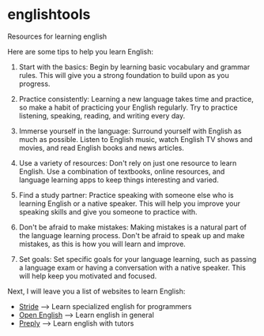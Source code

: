 # englishtools
Resources for learning english

Here are some tips to help you learn English:

1) Start with the basics: Begin by learning basic vocabulary and grammar rules. This will give you a strong foundation to build upon as you progress.

2) Practice consistently: Learning a new language takes time and practice, so make a habit of practicing your English regularly. Try to practice listening, speaking, reading, and writing every day.

3) Immerse yourself in the language: Surround yourself with English as much as possible. Listen to English music, watch English TV shows and movies, and read English books and news articles.

4) Use a variety of resources: Don't rely on just one resource to learn English. Use a combination of textbooks, online resources, and language learning apps to keep things interesting and varied.

5) Find a study partner: Practice speaking with someone else who is learning English or a native speaker. This will help you improve your speaking skills and give you someone to practice with.

6) Don't be afraid to make mistakes: Making mistakes is a natural part of the language learning process. Don't be afraid to speak up and make mistakes, as this is how you will learn and improve.

7) Set goals: Set specific goals for your language learning, such as passing a language exam or having a conversation with a native speaker. This will help keep you motivated and focused.

Next, I will leave you a list of websites to learn English:

- <a href="http://stride.com.co">Stride</a> --> Learn specialized english for programmers 
- <a href="openenglish.com">Open English</a> --> Learn english in general
- <a href="preply.com">Preply</a> --> Learn english with tutors
